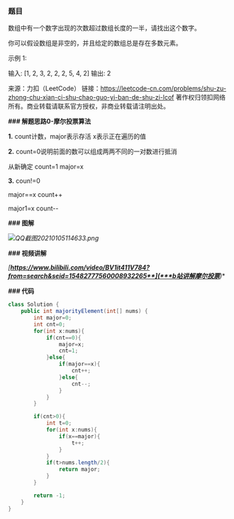 ### 题目

数组中有一个数字出现的次数超过数组长度的一半，请找出这个数字。

 

你可以假设数组是非空的，并且给定的数组总是存在多数元素。

 

示例 1:

输入: [1, 2, 3, 2, 2, 2, 5, 4, 2]
输出: 2

来源：力扣（LeetCode）
链接：https://leetcode-cn.com/problems/shu-zu-zhong-chu-xian-ci-shu-chao-guo-yi-ban-de-shu-zi-lcof
著作权归领扣网络所有。商业转载请联系官方授权，非商业转载请注明出处。

**### 解题思路0-摩尔投票算法**

**1.** count计数，major表示存活 x表示正在遍历的值

**2.** count=0说明前面的数可以组成两两不同的一对数进行抵消

  从新确定 count=1 major=x

**3.** coun!=0 

  major==x count++

  major1=x count--



**### 图解**

*![QQ截图20210105114633.png](https://pic.leetcode-cn.com/1609818689-hDWuWH-QQ%E6%88%AA%E5%9B%BE20210105114633.png)*



**### 视频讲解**

**[**https://www.bilibili.com/video/BV1it411V784?from=search&seid=15482777560008932265**](***b站讲解摩尔投票***)**

**### 代码**

```java
class Solution {
    public int majorityElement(int[] nums) {
        int major=0;
        int cnt=0;
        for(int x:nums){
            if(cnt==0){
                major=x;
                cnt=1;
            }else{
                if(major==x){
                    cnt++;
                }else{
                    cnt--;
                }
            }
        }

        if(cnt>0){
            int t=0;
            for(int x:nums){
                if(x==major){
                    t++;
                }
            }
            if(t>nums.length/2){
                return major;
            }
        }

        return -1;
    }
}
```

